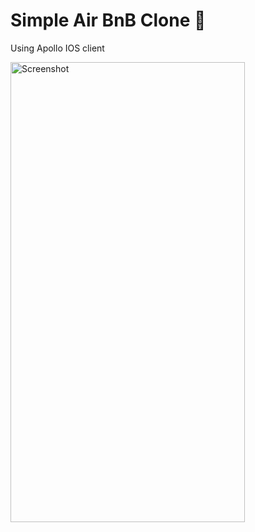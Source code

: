 # Simple Air BnB Clone 🏡

Using Apollo IOS client

<img src="./screenshot/ScreenRecording.gif" alt="Screenshot" width="375" height="736">